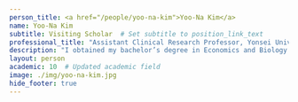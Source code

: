 ```yaml
---
person_title: <a href="/people/yoo-na-kim">Yoo-Na Kim</a>
name: Yoo-Na Kim
subtitle: Visiting Scholar  # Set subtitle to position_link_text
professional_title: "Assistant Clinical Research Professor, Yonsei University College of Medicine (2023-2024)"
description: "I obtained my bachelor’s degree in Economics and Biology from Columbia University in 2011. Following that, I pursued Medicine at Yonsei University College of Medicine, where I completed my internship and residency in Obstetrics and Gynecology at Yonsei University’s Severance Hospital in South Korea.After completing my residency, I worked as a biomedical analyst in 2020 at UCL/EUTOPS, focusing on epigenetics research using microarray data from various types of gynecological cancer samples, including cervical swabs, buccal swabs, and whole blood. Subsequently, I returned to my clinical role as a fellow in Gynecologic Oncology at Severance Hospital. During my fellowship, I actively participated in running clinical trials and analyzing genomic and transcriptomic data from gynecological cancer samples, including circulating tumor DNA samples."
layout: person
academic: 10  # Updated academic field
image: ./img/yoo-na-kim.jpg
hide_footer: true
---
```

